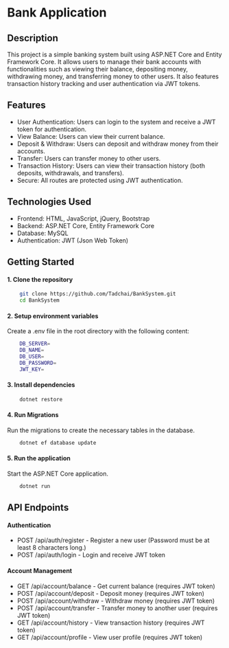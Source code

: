 # Bank Application

## Description
This project is a simple banking system built using ASP.NET Core and Entity Framework Core. It allows users to manage their bank accounts with functionalities such as viewing their balance, depositing money, withdrawing money, and transferring money to other users. It also features transaction history tracking and user authentication via JWT tokens.

## Features
- User Authentication: Users can login to the system and receive a JWT token for authentication.
- View Balance: Users can view their current balance.
- Deposit & Withdraw: Users can deposit and withdraw money from their accounts.
- Transfer: Users can transfer money to other users.
- Transaction History: Users can view their transaction history (both deposits, withdrawals, and transfers).
- Secure: All routes are protected using JWT authentication.

## Technologies Used
- Frontend: HTML, JavaScript, jQuery, Bootstrap 
- Backend: ASP.NET Core, Entity Framework Core
- Database: MySQL
- Authentication: JWT (Json Web Token)

## Getting Started
#### 1. Clone the repository

```bash
    git clone https://github.com/Tadchai/BankSystem.git
    cd BankSystem
```

#### 2. Setup environment variables
Create a .env file in the root directory with the following content:
```bash
    DB_SERVER=
    DB_NAME=
    DB_USER=
    DB_PASSWORD=
    JWT_KEY=
```

#### 3. Install dependencies
```bash
    dotnet restore
```

#### 4. Run Migrations
Run the migrations to create the necessary tables in the database.
```bash
    dotnet ef database update
```

#### 5. Run the application
Start the ASP.NET Core application.
```bash
    dotnet run
```
## API Endpoints

#### Authentication
- POST /api/auth/register - Register a new user (Password must be at least 8 characters long.)
- POST /api/auth/login - Login and receive JWT token

#### Account Management
- GET /api/account/balance - Get current balance (requires JWT token)
- POST /api/account/deposit - Deposit money (requires JWT token)
- POST /api/account/withdraw - Withdraw money (requires JWT token)
- POST /api/account/transfer - Transfer money to another user (requires JWT token)
- GET /api/account/history - View transaction history (requires JWT token)
- GET /api/account/profile - View user profile (requires JWT token)